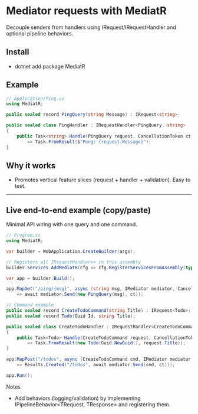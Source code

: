 # Mediator requests with MediatR

Decouple senders from handlers using IRequest/IRequestHandler and optional pipeline behaviors.

## Install

- dotnet add package MediatR

## Example

```csharp
// Application/Ping.cs
using MediatR;

public sealed record PingQuery(string Message) : IRequest<string>;

public sealed class PingHandler : IRequestHandler<PingQuery, string>
{
    public Task<string> Handle(PingQuery request, CancellationToken ct)
        => Task.FromResult($"Pong: {request.Message}");
}
```

## Why it works

- Promotes vertical feature slices (request + handler + validation). Easy to test.

---

## Live end-to-end example (copy/paste)

Minimal API wiring with one query and one command.

```csharp
// Program.cs
using MediatR;

var builder = WebApplication.CreateBuilder(args);

// Registers all IRequestHandler<> in this assembly
builder.Services.AddMediatR(cfg => cfg.RegisterServicesFromAssembly(typeof(PingHandler).Assembly));

var app = builder.Build();

app.MapGet("/ping/{msg}", async (string msg, IMediator mediator, CancellationToken ct)
    => await mediator.Send(new PingQuery(msg), ct));

// Command example
public sealed record CreateTodoCommand(string Title) : IRequest<Todo>;
public sealed record Todo(Guid Id, string Title);

public sealed class CreateTodoHandler : IRequestHandler<CreateTodoCommand, Todo>
{
    public Task<Todo> Handle(CreateTodoCommand request, CancellationToken ct)
        => Task.FromResult(new Todo(Guid.NewGuid(), request.Title));
}

app.MapPost("/todos", async (CreateTodoCommand cmd, IMediator mediator, CancellationToken ct)
    => Results.Created("/todos", await mediator.Send(cmd, ct)));

app.Run();
```

Notes

- Add behaviors (logging/validation) by implementing IPipelineBehavior<TRequest, TResponse> and registering them.
